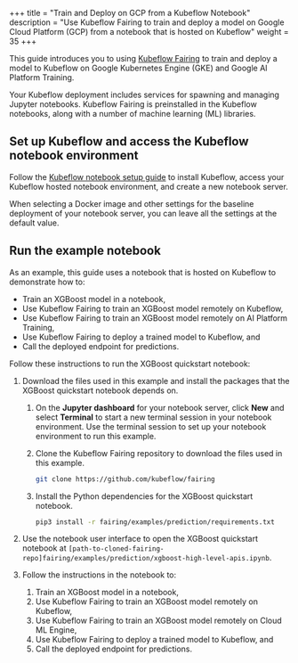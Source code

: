 +++
title = "Train and Deploy on GCP from a Kubeflow Notebook"
description = "Use Kubeflow Fairing to train and deploy a model on Google Cloud Platform (GCP) from a notebook that is hosted on Kubeflow"
weight = 35
+++

This guide introduces you to using [Kubeflow Fairing][fairing-repo] to train and
deploy a model to Kubeflow on Google Kubernetes Engine (GKE) and 
Google AI Platform Training.

Your Kubeflow deployment includes services for spawning and managing Jupyter
notebooks. Kubeflow Fairing is preinstalled in the Kubeflow notebooks, along
with a number of machine learning (ML) libraries.

## Set up Kubeflow and access the Kubeflow notebook environment

Follow the [Kubeflow notebook setup guide](/docs/notebooks/setup/)
to install Kubeflow, access your Kubeflow hosted notebook environment, and 
create a new notebook server.

When selecting a Docker image and other settings for the baseline deployment
of your notebook server, you can leave all the settings at the default value.

## Run the example notebook

As an example, this guide uses a notebook that is hosted on Kubeflow
to demonstrate how to:

*  Train an XGBoost model in a notebook,
*  Use Kubeflow Fairing to train an XGBoost model remotely on Kubeflow,
*  Use Kubeflow Fairing to train an XGBoost model remotely on 
   AI Platform Training, 
*  Use Kubeflow Fairing to deploy a trained model to Kubeflow, and
*  Call the deployed endpoint for predictions.

Follow these instructions to run the XGBoost quickstart notebook:

1.  Download the files used in this example and install the packages that the
    XGBoost quickstart notebook depends on.

    1.  On the **Jupyter dashboard** for your notebook server, click **New** and
        select **Terminal** to start a new terminal session in your notebook
        environment. Use the terminal session to set up your notebook
        environment to run this example.

    1.  Clone the Kubeflow Fairing repository to download the files used in
        this example.

        ```bash
        git clone https://github.com/kubeflow/fairing 
        ```

    1.  Install the Python dependencies for the XGBoost quickstart notebook.

        ```bash
        pip3 install -r fairing/examples/prediction/requirements.txt
        ```

1.  Use the notebook user interface to open the XGBoost quickstart notebook
    at `[path-to-cloned-fairing-repo]fairing/examples/prediction/xgboost-high-level-apis.ipynb`.

1.  Follow the instructions in the notebook to:

    1.  Train an XGBoost model in a notebook,
    1.  Use Kubeflow Fairing to train an XGBoost model remotely on Kubeflow,
    1.  Use Kubeflow Fairing to train an XGBoost model remotely on Cloud ML Engine, 
    1.  Use Kubeflow Fairing to deploy a trained model to Kubeflow, and
    1.  Call the deployed endpoint for predictions.

[fairing-repo]: https://github.com/kubeflow/fairing
[kubeflow-install-gke]: /docs/gke/deploy/
[kubeflow-install]: /docs/gke/deploy/deploy-cli/
[kubeflow-deploy]: https://deploy.kubeflow.cloud
